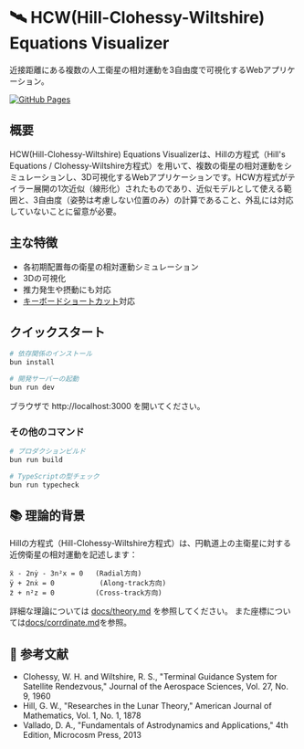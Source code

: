 # 🛰️ HCW(Hill-Clohessy-Wiltshire) Equations Visualizer

近接距離にある複数の人工衛星の相対運動を3自由度で可視化するWebアプリケーション。

[![GitHub Pages](https://img.shields.io/badge/GitHub%20Pages-Live%20Demo-blue)](https://istellartech2.github.io/hcw-vis/)

## 概要

HCW(Hill-Clohessy-Wiltshire) Equations Visualizerは、Hillの方程式（Hill's Equations / Clohessy-Wiltshire方程式）を用いて、複数の衛星の相対運動をシミュレーションし、3D可視化するWebアプリケーションです。HCW方程式がテイラー展開の1次近似（線形化）されたものであり、近似モデルとして使える範囲と、3自由度（姿勢は考慮しない位置のみ）の計算であること、外乱には対応していないことに留意が必要。

## 主な特徴

- 各初期配置毎の衛星の相対運動シミュレーション
- 3Dの可視化
- 推力発生や摂動にも対応
- [キーボードショートカット](docs/keyboard-shortcuts.md)対応

## クイックスタート

```bash
# 依存関係のインストール
bun install

# 開発サーバーの起動
bun run dev
```

ブラウザで http://localhost:3000 を開いてください。

### その他のコマンド
```bash
# プロダクションビルド
bun run build

# TypeScriptの型チェック
bun run typecheck
```

## 📚 理論的背景

Hillの方程式（Hill-Clohessy-Wiltshire方程式）は、円軌道上の主衛星に対する近傍衛星の相対運動を記述します：

```
ẍ - 2nẏ - 3n²x = 0   (Radial方向)
ÿ + 2nẋ = 0           (Along-track方向)  
z̈ + n²z = 0          (Cross-track方向)
```

詳細な理論については [docs/theory.md](docs/theory.md) を参照してください。
また座標については[docs/corrdinate.md](docs/coordinate.md)を参照。

## 📖 参考文献

- Clohessy, W. H. and Wiltshire, R. S., "Terminal Guidance System for Satellite Rendezvous," Journal of the Aerospace Sciences, Vol. 27, No. 9, 1960
- Hill, G. W., "Researches in the Lunar Theory," American Journal of Mathematics, Vol. 1, No. 1, 1878
- Vallado, D. A., "Fundamentals of Astrodynamics and Applications," 4th Edition, Microcosm Press, 2013

